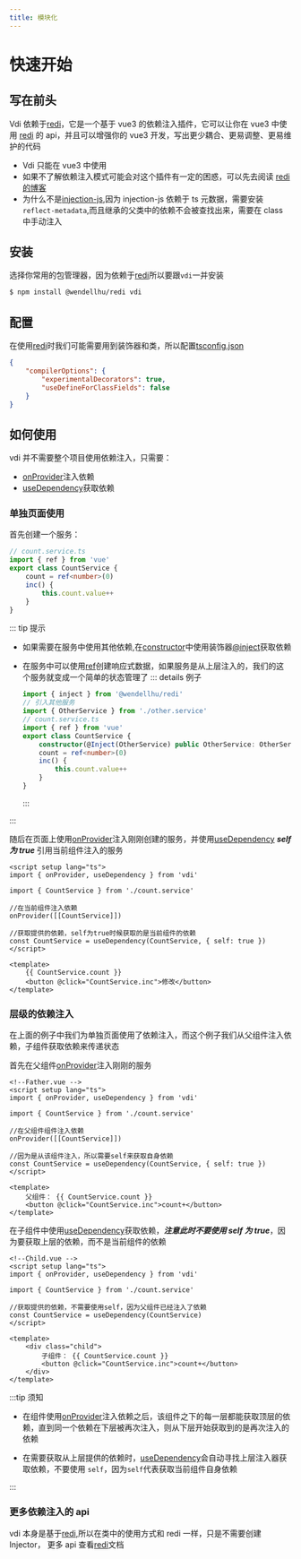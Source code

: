 ```yaml
---
title: 模块化
---
```


# 快速开始

## 写在前头

Vdi 依赖于[redi](https://redi.wendell.fun/)，它是一个基于 vue3 的依赖注入插件，它可以让你在 vue3 中使用 [redi](https://redi.wendell.fun/) 的 api，并且可以增强你的 vue3 开发，写出更少耦合、更易调整、更易维护的代码

-   Vdi 只能在 vue3 中使用
-   如果不了解依赖注入模式可能会对这个插件有一定的困惑，可以先去阅读 [redi 的博客](https://redi.wendell.fun/blogs/di)
-   为什么不是[injection-js](https://github.com/mgechev/injection-js),因为 injection-js 依赖于 ts 元数据，需要安装`reflect-metadata`,而且继承的父类中的依赖不会被查找出来，需要在 class 中手动注入

## 安装

选择你常用的包管理器，因为依赖于[redi](https://redi.wendell.fun/)所以要跟`vdi`一并安装

```bash
$ npm install @wendellhu/redi vdi
```

## 配置

在使用[redi](https://redi.wendell.fun/)时我们可能需要用到装饰器和类，所以配置[tsconfig.json](https://www.typescriptlang.org/docs/handbook/tsconfig-json.html#handbook-content)

```json
{
    "compilerOptions": {
        "experimentalDecorators": true,
        "useDefineForClassFields": false
    }
}
```

## 如何使用

vdi 并不需要整个项目使用依赖注入，只需要：

-   [onProvider](/guide/API/hooks/onProvider)注入依赖
-   [useDependency](/guide/API/hooks/useDependency)获取依赖

### 单独页面使用

首先创建一个服务：

```ts
// count.service.ts
import { ref } from 'vue'
export class CountService {
    count = ref<number>(0)
    inc() {
        this.count.value++
    }
}
```

::: tip 提示

-   如果需要在服务中使用其他依赖,在[constructor](https://developer.mozilla.org/zh-CN/docs/Web/JavaScript/Reference/Classes/constructor)中使用装饰器[@inject](https://redi.wendell.fun/docs/relationship)获取依赖

-   在服务中可以使用[ref](https://vuejs.org/api/reactivity-core.html#ref)创建响应式数据，如果服务是从上层注入的，我们的这个服务就变成一个简单的状态管理了
    ::: details 例子

    ```ts
    import { inject } from '@wendellhu/redi'
    // 引入其他服务
    import { OtherService } from './other.service'
    // count.service.ts
    import { ref } from 'vue'
    export class CountService {
        constructor(@Inject(OtherService) public OtherService: OtherService) {}
        count = ref<number>(0)
        inc() {
            this.count.value++
        }
    }
    ```

    :::

:::

随后在页面上使用[onProvider](/guide/API/hooks/onProvider)注入刚刚创建的服务，并使用[useDependency](/guide/API/hooks/useDependency) **_self 为 true_** 引用当前组件注入的服务

```vue{7,10}
<script setup lang="ts">
import { onProvider, useDependency } from 'vdi'

import { CountService } from './count.service'

//在当前组件注入依赖
onProvider([[CountService]])

//获取提供的依赖，self为true时候获取的是当前组件的依赖
const CountService = useDependency(CountService, { self: true })
</script>

<template>
    {{ CountService.count }}
    <button @click="CountService.inc">修改</button>
</template>
```

### 层级的依赖注入

在上面的例子中我们为单独页面使用了依赖注入，而这个例子我们从父组件注入依赖，子组件获取依赖来传递状态

首先在父组件[onProvider](/guide/API/hooks/onProvider)注入刚刚的服务

```vue{8,11}
<!--Father.vue -->
<script setup lang="ts">
import { onProvider, useDependency } from 'vdi'

import { CountService } from './count.service'

//在父组件组件注入依赖
onProvider([[CountService]])

//因为是从该组件注入，所以需要self来获取自身依赖
const CountService = useDependency(CountService, { self: true })
</script>

<template>
    父组件： {{ CountService.count }}
    <button @click="CountService.inc">count+</button>
</template>
```

在子组件中使用[useDependency](/guide/API/hooks/useDependency)获取依赖，**_注意此时不要使用 self 为 true_**，因为要获取上层的依赖，而不是当前组件的依赖

```vue{8}
<!--Child.vue -->
<script setup lang="ts">
import { onProvider, useDependency } from 'vdi'

import { CountService } from './count.service'

//获取提供的依赖，不需要使用self，因为父组件已经注入了依赖
const CountService = useDependency(CountService)
</script>

<template>
    <div class="child">
        子组件： {{ CountService.count }}
        <button @click="CountService.inc">count+</button>
    </div>
</template>
```

:::tip 须知

-   在组件使用[onProvider](/guide/API/hooks/onProvider)注入依赖之后，该组件之下的每一层都能获取顶层的依赖，直到同一个依赖在下层被再次注入，则从下层开始获取到的是再次注入的依赖

-   在需要获取从上层提供的依赖时，[useDependency](/guide/API/hooks/useDependency)会自动寻找上层注入器获取依赖，不要使用 `self`，因为`self`代表获取当前组件自身依赖

:::

### 更多依赖注入的 api

vdi 本身是基于[redi](https://redi.wendell.fun/docs/concepts),所以在类中的使用方式和 redi 一样，只是不需要创建 Injector，
更多 api 查看[redi](https://redi.wendell.fun/docs/concepts)文档
